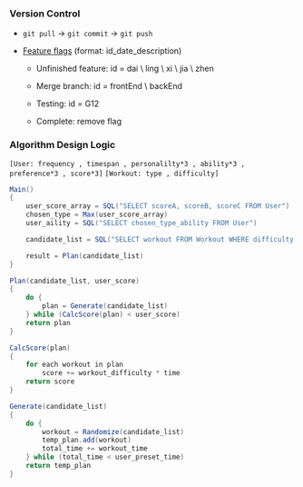 ### Version Control

+ `git pull` → `git commit` → `git push`

+ [Feature flags](https://discuss.kotlinlang.org/t/any-plans-for-having-conditional-compiling/1041) (format: id_date_description)
  
  + Unfinished feature: id = dai \ ling \ xi \ jia \ zhen
  
  + Merge branch: id = frontEnd \ backEnd
  
  + Testing: id = G12
  
  + Complete: remove flag

### Algorithm Design Logic

`[User: frequency , timespan , personalilty*3 , ability*3 , preference*3 , score*3]`
`[Workout: type , difficulty]`

```java
Main()  
{  
    user_score_array = SQL("SELECT scoreA, scoreB, scoreC FROM User")  
    chosen_type = Max(user_score_array)  
    user_aility = SQL("SELECT chosen_type_ability FROM User")

    candidate_list = SQL("SELECT workout FROM Workout WHERE difficulty < user_ability")

    result = Plan(candidate_list)  
}

Plan(candidate_list, user_score)  
{  
    do {  
        plan = Generate(candidate_list)  
    } while (CalcScore(plan) < user_score)  
    return plan  
}

CalcScore(plan)  
{  
    for each workout in plan  
        score += workout_difficulty * time  
    return score  
}

Generate(candidate_list)  
{  
    do {  
        workout = Randomize(candidate_list)  
        temp_plan.add(workout)  
        total_time += workout_time  
    } while (total_time < user_preset_time)  
    return temp_plan  
}
```
















































